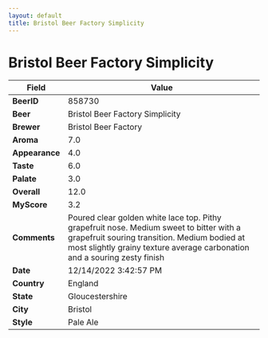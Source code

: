 ```yaml
---
layout: default
title: Bristol Beer Factory Simplicity
---
```


# Bristol Beer Factory Simplicity

| Field         | Value     |
|---------------|-----------|
| **BeerID** | 858730 |
| **Beer** | Bristol Beer Factory Simplicity |
| **Brewer** | Bristol Beer Factory |
| **Aroma** | 7.0 |
| **Appearance** | 4.0 |
| **Taste** | 6.0 |
| **Palate** | 3.0 |
| **Overall** | 12.0 |
| **MyScore** | 3.2 |
| **Comments** | Poured clear golden white lace top. Pithy grapefruit nose. Medium sweet to bitter with a grapefruit souring transition. Medium bodied at most slightly grainy texture average carbonation and a souring zesty finish  |
| **Date** | 12/14/2022 3:42:57 PM |
| **Country** | England |
| **State** | Gloucestershire |
| **City** | Bristol |
| **Style** | Pale Ale |
